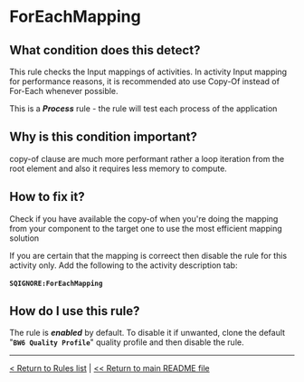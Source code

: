 # ForEachMapping

## What condition does this detect?

This rule checks the Input mappings of activities. In activity Input mapping for performance reasons, it is recommended ato use Copy-Of instead of For-Each whenever possible.

This is a ***Process*** rule - the rule will test each process of the application

## Why is this condition important?

copy-of clause are much more performant rather a loop iteration from the root element and also it requires less memory to compute.

## How to fix it?

Check if you have available the copy-of when you're doing the mapping from your component to the target one to use the most efficient mapping solution

If you are certain that the mapping is correect then disable the rule for this activity only. Add the following to the activity description tab: <br/><br/> **` SQIGNORE:ForEachMapping `**

## How do I use this rule?

The rule is **_enabled_** by default. To disable it if unwanted, clone the default "**`BW6 Quality Profile`**" quality profile and then disable the rule.

---
[< Return to Rules list](./RULES.md) |  [<< Return to main README file](../../../README.md)
